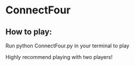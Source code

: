 # ConnectFour

## How to play:

Run python ConnectFour.py in your terminal to play

Highly recommend playing with two players!